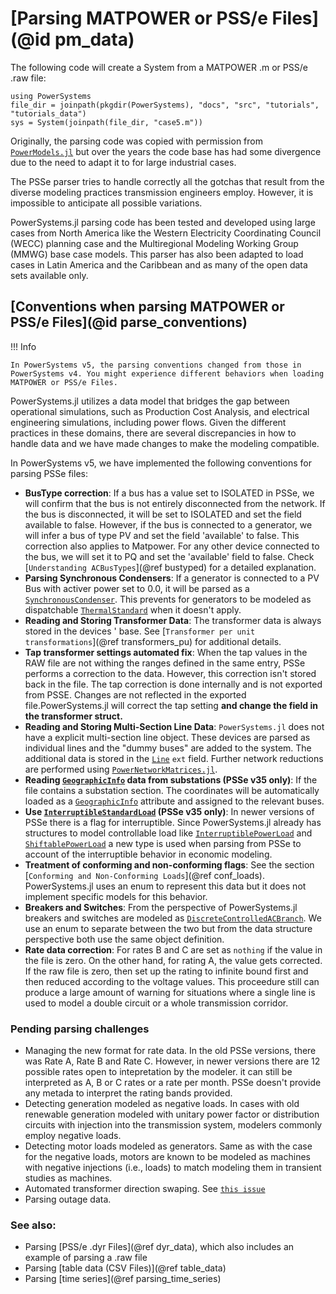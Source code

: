 # [Parsing MATPOWER or PSS/e Files](@id pm_data)

The following code will create a System from a MATPOWER .m or PSS/e .raw file:

```@repl m_system
using PowerSystems
file_dir = joinpath(pkgdir(PowerSystems), "docs", "src", "tutorials", "tutorials_data")
sys = System(joinpath(file_dir, "case5.m"))
```

Originally, the parsing code was copied with permission from
[`PowerModels.jl`](https://github.com/lanl-ansi/PowerModels.jl) but over the years the code base
has had some divergence due to the need to adapt it to for large industrial cases.

The PSSe parser tries to handle correctly all the gotchas that result from the diverse modeling practices transmission engineers employ. However, it is impossible to anticipate all possible variations.

PowerSystems.jl parsing code has been tested and developed using large cases from North America
like the Western Electricity Coordinating Council (WECC) planning case and the Multiregional Modeling Working Group (MMWG) base case models. This parser has also been adapted to load cases in Latin America and the Caribbean and as many of the open data sets available only.

## [Conventions when parsing MATPOWER or PSS/e Files](@id parse_conventions)

!!! Info
    
    In PowerSystems v5, the parsing conventions changed from those in PowerSystems v4. You might experience different behaviors when loading MATPOWER or PSS/e Files.

PowerSystems.jl utilizes a data model that bridges the gap between operational simulations, such as Production Cost Analysis, and electrical engineering simulations, including power flows. Given the different practices in these domains, there are several discrepancies in how to handle data and we have made changes to make the modeling compatible.

In PowerSystems v5, we have implemented the following conventions for parsing PSSe files:

  - **BusType correction**: If a bus has a value set to ISOLATED in PSSe, we will confirm that the bus is not entirely disconnected from the network. If the bus is disconnected, it will be set to ISOLATED and set the field available to false. However, if the bus is connected to a generator, we will infer a bus of type PV and set the field 'available' to false. This correction also applies to Matpower. For any other device connected to the bus, we will set it to PQ and set the 'available' field to false. Check [`Understanding ACBusTypes`](@ref bustyped) for a detailed explanation.
  - **Parsing Synchronous Condensers**: If a generator is connected to a PV Bus with activer power set to 0.0, it will be parsed as a [`SynchronousCondenser`](@ref). This prevents for generators to be modeled as dispatchable [`ThermalStandard`](@ref) when it doesn't apply.
  - **Reading and Storing Transformer Data**: The transformer data is always stored in the devices
    ' base. See [`Transformer per unit transformations`](@ref transformers_pu) for additional details.
  - **Tap transformer settings automated fix**: When the tap values in the RAW file are not withing the ranges defined in the same entry, PSSe performs a correction to the data. However, this correction isn't stored back in the file. The tap correction is done internally and is not exported from PSSE. Changes are not reflected in the exported file.PowerSystems.jl will correct the tap setting **and change the field in the transformer struct.**
  - **Reading and Storing Multi-Section Line Data**: `PowerSystems.jl` does not have a explicit multi-section line object. These devices are parsed as individual lines and the "dummy buses" are added to the system. The additional data is stored in the [`Line`](@ref) `ext` field. Further network reductions are performed using [`PowerNetworkMatrices.jl`](https://nrel-sienna.github.io/PowerNetworkMatrices.jl/stable/).
  - **Reading [`GeographicInfo`](@ref) data from substations (PSSe v35 only)**: If the file contains a substation section. The coordinates will be automatically loaded as a [`GeographicInfo`](@ref) attribute and assigned to the relevant buses.
  - **Use [`InterruptibleStandardLoad`](@ref) (PSSe v35 only)**: In newer versions of PSSe there is a flag for interruptible. Since PowerSystems.jl already has structures to model controllable load like [`InterruptiblePowerLoad`](@ref) and [`ShiftablePowerLoad`](@ref) a new type is used when parsing from PSSe to account of the interruptible behavior in economic modeling.
  - **Treatment of conforming and non-conforming flags**: See the section [`Conforming and Non-Conforming Loads`](@ref conf_loads). PowerSystems.jl uses an enum to represent this data but it does not implement specific models for this behavior.
  - **Breakers and Switches**: From the perspective of PowerSystems.jl breakers and switches are modeled as [`DiscreteControlledACBranch`](@ref). We use an enum to separate between the two but from the data structure perspective both use the same object definition.
  - **Rate data correction**: For rates B and C are set as `nothing` if the value in the file is zero. On the other hand, for rating A, the value gets corrected. If the raw file is zero, then set up the rating to infinite bound first and then reduced according to the voltage values. This proceedure still can produce a large amount of warning for situations where a single line is used to model a double circuit or a whole transmission corridor.

### Pending parsing challenges

  - Managing the new format for rate data. In the old PSSe versions, there was Rate A, Rate B and Rate C. However, in newer versions there are 12 possible rates open to intepretation by the modeler. it can still be interpreted as A, B or C rates or a rate per month. PSSe doesn't provide any metada to interpret the rating bands provided.
  - Detecting generation modeled as negative loads. In cases with old renewable generation modeled with unitary power factor or distribution circuits with injection into the transmission system, modelers commonly employ negative loads.
  - Detecting motor loads modeled as generators. Same as with the case for the negative loads, motors are known to be modeled as machines with negative injections (i.e., loads) to match modeling them in transient studies as machines.
  - Automated transformer direction swaping. See [`this issue`](https://github.com/NREL-Sienna/PowerSystems.jl/issues/1423)
  - Parsing outage data.

### See also:

  - Parsing [PSS/e .dyr Files](@ref dyr_data), which also includes an example of parsing a
    .raw file
  - Parsing [table data (CSV Files)](@ref table_data)
  - Parsing [time series](@ref parsing_time_series)
